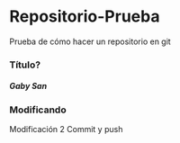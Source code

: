 # Repositorio-Prueba
Prueba de cómo hacer un repositorio en git
### Título? ###
##### Gaby San ####
### Modificando ###
Modificación 2
Commit y push